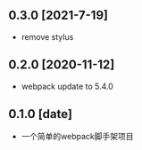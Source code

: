 ## 0.3.0 [2021-7-19]

- remove stylus 

## 0.2.0 [2020-11-12]

- webpack update to 5.4.0

## 0.1.0 [date]

- 一个简单的webpack脚手架项目